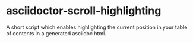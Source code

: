 # asciidoctor-scroll-highlighting
A short script which enables highlighting the current position in your table of contents in a generated asciidoc html.
